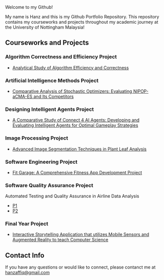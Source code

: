 Welcome to my Github!

My name is Hanz and this is my Github Portfolio Repository.
This repository contains my courseworks and projects throughout my academic journey at the University of Nottingham Malaysia!

## Courseworks and Projects
###  Algorithm Correctness and Efficiency Project
- [Analytical Study of Algorithm Efficiency and Correctness](https://github.com/hanzaffiq/Hanz_Portfolio/blob/main/Algorithms%20Correctness%20and%20Efficiency%20Project.pdf)

###  Artificial Intelligence Methods Project
- [Comparative Analysis of Stochastic Optimizers: Evaluating NIPOP-aCMA-ES and Its Competitors](https://github.com/hanzaffiq/Hanz_Portfolio/blob/main/Artificial%20Intelligence%20Method%20Project.pdf)

###  Designing Intelligent Agents Project
- [A Comparative Study of Connect 4 AI Agents: Developing and Evaluating Intelligent Agents for Optimal Gameplay Strategies](https://github.com/hanzaffiq/Hanz_Portfolio/blob/main/DIA%20Project.pdf)

###  Image Processing Project
- [Advanced Image Segmentation Techniques in Plant Leaf Analysis](https://github.com/hanzaffiq/Hanz_Portfolio/blob/main/Image%20Processing%20Project.pdf)

###  Software Engineering Project
- [Fit Garage: A Comprehensive Fitness App Development Project](https://github.com/hanzaffiq/Hanz_Portfolio/blob/main/Software%20Engineering%20Project.pdf)

###  Software Quality Assurance Project
Automated Testing and Quality Assurance in Airline Data Analysis
- [P1](https://github.com/hanzaffiq/Hanz_Portfolio/blob/main/SQA%20project%20(1).pdf)
- [P2](https://github.com/hanzaffiq/Hanz_Portfolio/blob/main/SQA%20project%20(2).pdf)

###  Final Year Project
- [Interactive Storytelling Application that utilizes Mobile Sensors and Augmented Reality to teach Computer Science](https://github.com/hanzaffiq/Hanz_Portfolio/blob/main/Final%20Year%20Project.pdf)


## Contact Info
If you have any questions or would like to connect, please contanct me at hanzaffiq@gmail.com
